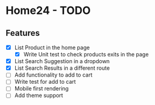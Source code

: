 # Home24 - TODO

## Features
- [x] List Product in the home page
  - [x] Write Unit test to check products exits in the page 
- [x] List Search Suggestion in a dropdown
- [x] List Search Results in a different route 
- [ ] Add functionality to add to cart
- [ ] Write test for add to cart
- [ ] Mobile first rendering
- [ ] Add theme support